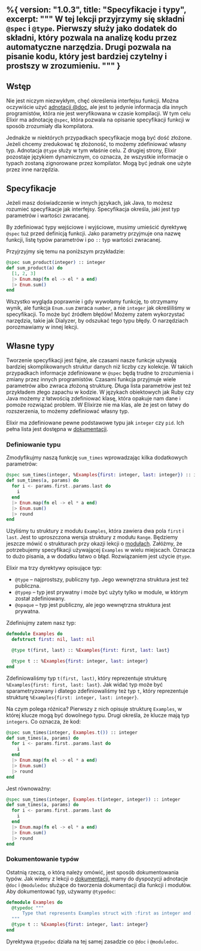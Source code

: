 %{
  version: "1.0.3",
  title: "Specyfikacje i typy",
  excerpt: """
  W tej lekcji przyjrzymy się składni `@spec` i `@type`. Pierwszy służy jako dodatek do składni, który pozwala na analizę kodu przez automatyczne narzędzia. Drugi pozwala na pisanie kodu, który jest bardziej czytelny i prostszy w zrozumieniu.
  """
}
---

## Wstęp

Nie jest niczym niezwykłym, chęć określenia interfejsu funkcji. Można oczywiście użyć [adnotacji @doc](/pl/lessons/basics/documentation), ale jest to jedynie informacja dla innych programistów, która nie jest weryfikowana w czasie kompilacji. W tym celu Elixir ma adnotację `@spec`, która pozwala na opisanie specyfikacji funkcji w sposób zrozumiały dla kompilatora.

Jednakże w niektórych przypadkach specyfikacje mogą być dość złożone. Jeżeli chcemy zredukować tę złożoność, to możemy zdefiniować własny typ. Adnotacja `@type` służy w tym właśnie celu. Z drugiej strony, Elixir pozostaje językiem dynamicznym, co oznacza, że wszystkie informacje o typach zostaną zignorowane przez kompilator. Mogą być jednak one użyte przez inne narzędzia.  

## Specyfikacje

Jeżeli masz doświadczenie w innych językach, jak Java, to możesz rozumieć specyfikacje jak interfejsy. Specyfikacja określa, jaki jest typ parametrów i wartości zwracanej.

By zdefiniować typy wejściowe i wyjściowe, musimy umieścić dyrektywę `@spec` tuż przed definicją funkcji. Jako parametry przyjmuje ona nazwę funkcji, listę typów parametrów i po `::` typ wartości zwracanej.

Przyjrzyjmy się temu na poniższym przykładzie:

```elixir
@spec sum_product(integer) :: integer
def sum_product(a) do
  [1, 2, 3]
  |> Enum.map(fn el -> el * a end)
  |> Enum.sum()
end
```

Wszystko wygląda poprawnie i gdy wywołamy funkcję, to otrzymamy wynik, ale funkcja `Enum.sum` zwraca `number`, a nie `integer` jak określiliśmy w specyfikacji. To może być źródłem błędów! Możemy zatem wykorzystać narzędzia, takie jak Dialyzer, by odszukać tego typu błędy. O narzędziach porozmawiamy w innej lekcji.

## Własne typy

Tworzenie specyfikacji jest fajne, ale czasami nasze funkcje używają bardziej skomplikowanych struktur danych niż liczby czy kolekcje. W takich przypadkach informacje zdefiniowane w `@spec` będą trudne to zrozumienia i zmiany przez innych programistów. Czasami funkcja przyjmuje wiele parametrów albo zwraca złożoną strukturę. Długa lista parametrów jest też przykładem złego zapachu w kodzie. W językach obiektowych jak Ruby czy Java możemy z łatwością zdefiniować klasę, która opakuje nam dane i pomoże rozwiązać problem. W Elixirze nie ma klas, ale że jest on łatwy do rozszerzenia, to możemy zdefiniować własny typ.
  
Elixir ma zdefiniowane pewne podstawowe typu jak `integer` czy `pid`. Ich pełna lista jest dostępna w [dokumentacji](https://hexdocs.pm/elixir/typespecs.html#types-and-their-syntax).

### Definiowanie typu
  
Zmodyfikujmy naszą funkcję `sum_times` wprowadzając kilka dodatkowych parametrów:

```elixir
@spec sum_times(integer, %Examples{first: integer, last: integer}) :: integer
def sum_times(a, params) do
  for i <- params.first..params.last do
    i
  end
  |> Enum.map(fn el -> el * a end)
  |> Enum.sum()
  |> round
end
```

Użyliśmy tu struktury z modułu `Examples`, która zawiera dwa pola `first` i `last`. Jest to uproszczona wersja struktury z modułu `Range`. Będziemy jeszcze mówić o strukturach przy okazji lekcji o [modułach](/pl/lessons/basics/modules#structs). Załóżmy, że potrzebujemy specyfikacji używającej `Examples` w wielu miejscach. Oznacza to dużo pisania, a w dodatku łatwo o błąd. Rozwiązaniem jest użycie `@type`.

Elixir ma trzy dyrektywy opisujące typ:

- `@type` – najprostszy, publiczny typ. Jego wewnętrzna struktura jest też publiczna.
- `@typep` – typ jest prywatny i może być użyty tylko w module, w którym został zdefiniowany.
- `@opaque` – typ jest publiczny, ale jego wewnętrzna struktura jest prywatna.

Zdefiniujmy zatem nasz typ:

```elixir
defmodule Examples do
  defstruct first: nil, last: nil

  @type t(first, last) :: %Examples{first: first, last: last}

  @type t :: %Examples{first: integer, last: integer}
end
```

Zdefiniowaliśmy typ `t(first, last)`, który reprezentuje strukturę `%Examples{first: first, last: last}`. Jak widać typ może być sparametryzowany i dlatego zdefiniowaliśmy też typ `t`, który reprezentuje strukturę `%Examples{first: integer, last: integer}`.

Na czym polega różnica? Pierwszy z nich opisuje strukturę `Examples`, w której klucze mogą być dowolnego typu. Drugi określa, że klucze mają typ `integers`. Co oznacza, że kod:
  
```elixir
@spec sum_times(integer, Examples.t()) :: integer
def sum_times(a, params) do
  for i <- params.first..params.last do
    i
  end
  |> Enum.map(fn el -> el * a end)
  |> Enum.sum()
  |> round
end
```

Jest równoważny:

```elixir
@spec sum_times(integer, Examples.t(integer, integer)) :: integer
def sum_times(a, params) do
  for i <- params.first..params.last do
    i
  end
  |> Enum.map(fn el -> el * a end)
  |> Enum.sum()
  |> round
end
```

### Dokumentowanie typów

Ostatnią rzeczą, o którą należy omówić, jest sposób dokumentowania typów. Jak wiemy z lekcji o [dokumentacji](/pl/lessons/basics/documentation), mamy do dyspozycji adnotacje `@doc` i `@moduledoc` służące do tworzenia dokumentacji dla funkcji i modułów. Aby dokumentować typ, używamy `@typedoc`:

```elixir
defmodule Examples do
  @typedoc """
      Type that represents Examples struct with :first as integer and :last as integer.
  """
  @type t :: %Examples{first: integer, last: integer}
end
```

Dyrektywa `@typedoc` działa na tej samej zasadzie co `@doc` i `@moduledoc`.
